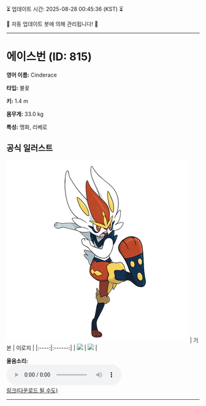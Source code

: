 
⏳ 업데이트 시간: 2025-08-28 00:45:36 (KST) ⏳

🤖 자동 업데이트 봇에 의해 관리됩니다! 🤖

---

# 에이스번 (ID: 815)
**영어 이름:** Cinderace

**타입:** 불꽃

**키:** 1.4 m

**몸무게:** 33.0 kg

**특성:** 맹화, 리베로

## 공식 일러스트
![](https://raw.githubusercontent.com/PokeAPI/sprites/master/sprites/pokemon/other/official-artwork/815.png)
| 기본 | 이로치 |
|:----:|:------:|
| <img src="http://play.pokemonshowdown.com/sprites/ani/cinderace.gif" width="200"> | <img src="http://play.pokemonshowdown.com/sprites/ani-shiny/cinderace.gif" width="200"> |

**울음소리:**<br><audio controls src="https://raw.githubusercontent.com/PokeAPI/cries/main/cries/pokemon/latest/815.ogg"></audio><br> [링크(다운로드 될 수도)](https://raw.githubusercontent.com/PokeAPI/cries/main/cries/pokemon/latest/815.ogg)


---
